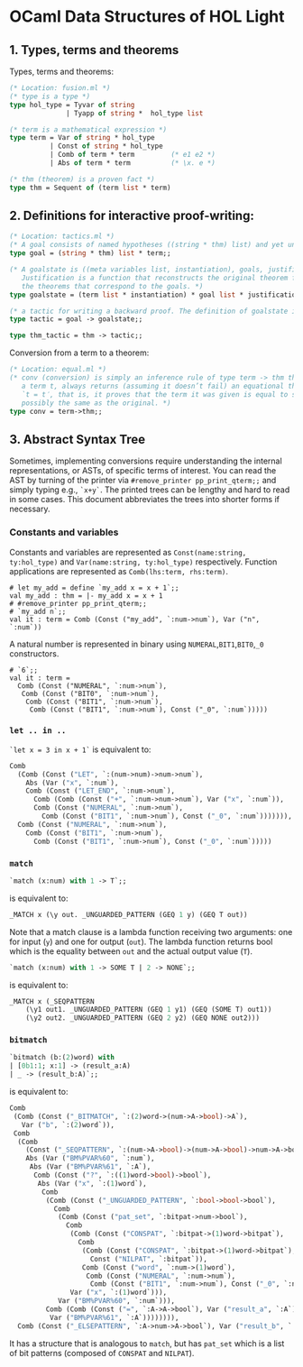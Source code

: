 # OCaml Data Structures of HOL Light

## 1. Types, terms and theorems

Types, terms and theorems:

```ocaml
(* Location: fusion.ml *)
(* type is a type *)
type hol_type = Tyvar of string
              | Tyapp of string *  hol_type list

(* term is a mathematical expression *)
type term = Var of string * hol_type
          | Const of string * hol_type
          | Comb of term * term         (* e1 e2 *)
          | Abs of term * term          (* \x. e *)

(* thm (theorem) is a proven fact *)
type thm = Sequent of (term list * term)
```

## 2. Definitions for interactive proof-writing:

```ocaml
(* Location: tactics.ml *)
(* A goal consists of named hypotheses ((string * thm) list) and yet unproven conclusion *)
type goal = (string * thm) list * term;;

(* A goalstate is ((meta variables list, instantiation), goals, justification).
   Justification is a function that reconstructs the original theorem from
   the theorems that correspond to the goals. *)
type goalstate = (term list * instantiation) * goal list * justification;;

(* a tactic for writing a backward proof. The definition of goalstate is kind of complicated. *)
type tactic = goal -> goalstate;;

type thm_tactic = thm -> tactic;;
```

Conversion from a term to a theorem:

```ocaml
(* Location: equal.ml *)
(* conv (conversion) is simply an inference rule of type term -> thm that when given
   a term t, always returns (assuming it doesn’t fail) an equational theorem of the form
   `t = t′, that is, it proves that the term it was given is equal to some other term,
   possibly the same as the original. *)
type conv = term->thm;;
```

## 3. Abstract Syntax Tree

Sometimes, implementing conversions require understanding the internal representations, or ASTs, of specific terms of interest.
You can read the AST by turning of the printer via `#remove_printer pp_print_qterm;;` and simply typing e.g., `` `x+y` ``.
The printed trees can be lengthy and hard to read in some cases.
This document abbreviates the trees into shorter forms if necessary.

### Constants and variables

Constants and variables are represented as `Const(name:string, ty:hol_type)` and `Var(name:string, ty:hol_type)`
respectively.
Function applications are represented as `Comb(lhs:term, rhs:term)`.

```
# let my_add = define `my_add x = x + 1`;;
val my_add : thm = |- my_add x = x + 1
# #remove_printer pp_print_qterm;;
# `my_add n`;;
val it : term = Comb (Const ("my_add", `:num->num`), Var ("n", `:num`))
```

A natural number is represented in binary using `NUMERAL`,`BIT1`,`BIT0`,`_0` constructors.

```
# `6`;;
val it : term =
  Comb (Const ("NUMERAL", `:num->num`),
   Comb (Const ("BIT0", `:num->num`),
    Comb (Const ("BIT1", `:num->num`),
     Comb (Const ("BIT1", `:num->num`), Const ("_0", `:num`)))))
```

### `let .. in ..`

`` `let x = 3 in x + 1` `` is equivalent to:

```ocaml
Comb
  (Comb (Const ("LET", `:(num->num)->num->num`),
    Abs (Var ("x", `:num`),
    Comb (Const ("LET_END", `:num->num`),
      Comb (Comb (Const ("+", `:num->num->num`), Var ("x", `:num`)),
      Comb (Const ("NUMERAL", `:num->num`),
        Comb (Const ("BIT1", `:num->num`), Const ("_0", `:num`))))))),
  Comb (Const ("NUMERAL", `:num->num`),
    Comb (Const ("BIT1", `:num->num`),
      Comb (Const ("BIT1", `:num->num`), Const ("_0", `:num`)))))
```

### `match`

```ocaml
`match (x:num) with 1 -> T`;;
```
is equivalent to:

```ocaml
_MATCH x (\y out. _UNGUARDED_PATTERN (GEQ 1 y) (GEQ T out))
```
Note that a match clause is a lambda function receiving two arguments: one for input (`y`) and one for output (`out`).
The lambda function returns bool which is the equality between `out` and the actual output value (`T`).

```ocaml
`match (x:num) with 1 -> SOME T | 2 -> NONE`;;
```

is equivalent to:
```ocaml
_MATCH x (_SEQPATTERN
    (\y1 out1. _UNGUARDED_PATTERN (GEQ 1 y1) (GEQ (SOME T) out1))
    (\y2 out2. _UNGUARDED_PATTERN (GEQ 2 y2) (GEQ NONE out2)))
```

### `bitmatch`

```ocaml
`bitmatch (b:(2)word) with
| [0b1:1; x:1] -> (result_a:A)
| _ -> (result_b:A)`;;
```

is equivalent to:
```ocaml
Comb
 (Comb (Const ("_BITMATCH", `:(2)word->(num->A->bool)->A`),
   Var ("b", `:(2)word`)),
 Comb
  (Comb
    (Const ("_SEQPATTERN", `:(num->A->bool)->(num->A->bool)->num->A->bool`),
    Abs (Var ("BM%PVAR%60", `:num`),
     Abs (Var ("BM%PVAR%61", `:A`),
      Comb (Const ("?", `:((1)word->bool)->bool`),
       Abs (Var ("x", `:(1)word`),
        Comb
         (Comb (Const ("_UNGUARDED_PATTERN", `:bool->bool->bool`),
           Comb
            (Comb (Const ("pat_set", `:bitpat->num->bool`),
              Comb
               (Comb (Const ("CONSPAT", `:bitpat->(1)word->bitpat`),
                 Comb
                  (Comb (Const ("CONSPAT", `:bitpat->(1)word->bitpat`),
                    Const ("NILPAT", `:bitpat`)),
                  Comb (Const ("word", `:num->(1)word`),
                   Comb (Const ("NUMERAL", `:num->num`),
                    Comb (Const ("BIT1", `:num->num`), Const ("_0", `:num`)))))),
               Var ("x", `:(1)word`))),
            Var ("BM%PVAR%60", `:num`))),
         Comb (Comb (Const ("=", `:A->A->bool`), Var ("result_a", `:A`)),
          Var ("BM%PVAR%61", `:A`)))))))),
  Comb (Const ("_ELSEPATTERN", `:A->num->A->bool`), Var ("result_b", `:A`))))
```

It has a structure that is analogous to `match`, but has `pat_set` which is a list of bit patterns (composed of `CONSPAT` and `NILPAT`).

